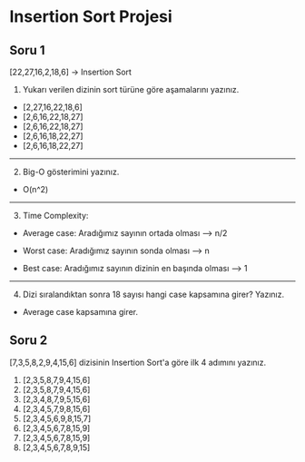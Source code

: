 # Insertion Sort Projesi

## Soru 1
[22,27,16,2,18,6] -> Insertion Sort

1. Yukarı verilen dizinin sort türüne göre aşamalarını yazınız.
* [2,27,16,22,18,6]
* [2,6,16,22,18,27]
* [2,6,16,22,18,27]
* [2,6,16,18,22,27]
* [2,6,16,18,22,27]

***

2. Big-O gösterimini yazınız.
* O(n^2)

***

3. Time Complexity: 
* Average case: Aradığımız sayının ortada olması --> n/2

* Worst case: Aradığımız sayının sonda olması --> n

* Best case: Aradığımız sayının dizinin en başında olması --> 1


***

4. Dizi sıralandıktan sonra 18 sayısı hangi case kapsamına girer? Yazınız.
* Average case kapsamına girer.

## Soru 2

[7,3,5,8,2,9,4,15,6] dizisinin Insertion Sort'a göre ilk 4 adımını yazınız.

1. [2,3,5,8,7,9,4,15,6]
2. [2,3,5,8,7,9,4,15,6]
3. [2,3,4,8,7,9,5,15,6]
4. [2,3,4,5,7,9,8,15,6]
5. [2,3,4,5,6,9,8,15,7]
6. [2,3,4,5,6,7,8,15,9]
7. [2,3,4,5,6,7,8,15,9]
8. [2,3,4,5,6,7,8,9,15]
